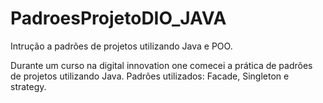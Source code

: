 # PadroesProjetoDIO_JAVA
Intrução a padrões de projetos utilizando Java e POO.

Durante um curso na digital innovation one comecei a prática de padrões de projetos utilizando Java.
Padrões utilizados: Facade, Singleton e strategy.
